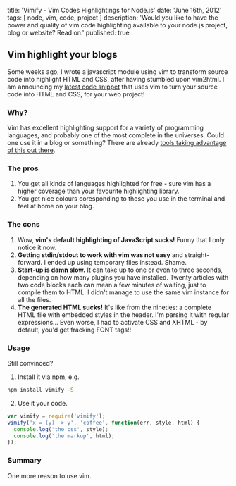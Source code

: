 title: 'Vimify - Vim Codes Highlightings for Node.js'
date: 'June 16th, 2012'
tags: [ node, vim, code, project ]
description: 'Would you like to have the power and quality of vim code highlighting available to your node.js project, blog or website? Read on.'
published: true


## Vim highlight your blogs

Some weeks ago, I wrote a javascript module using vim to transform source
code into highlight HTML and CSS, after having stumbled upon vim2html.
I am announcing my
<a href="https://strathausen.github.com/vimify" title="Vimify on Github">latest code snippet</a>
that uses vim to turn your source code into HTML and CSS, for your web project!

### Why?

Vim has excellent highlighting support for a variety of programming languages,
and probably one of the most complete in the universes.
Could one use it in a blog or something?
There are already <a href="https://github.com/jmcantrell/vim2html" title="vim2html">tools taking advantage of this out there</a>.

### The pros

1. You get all kinds of languages highlighted for free - sure vim has a
higher coverage than your favourite highlighting library.
2. You get nice colours coresponding to those you use in the terminal
and feel at home on your blog.

### The cons

1. Wow, __vim's default highlighting of JavaScript sucks!__
Funny that I only notice it now.
1. __Getting stdin/stdout to work with vim was not easy__ and straight-forward.
I ended up using temporary files instead.
Shame.
1. __Start-up is damn slow.__
It can take up to one or even to three seconds, depending on how many plugins you have installed.
Twenty articles with two code blocks each can mean a few minutes of waiting,
just to compile them to HTML.
I didn't manage to use the same vim instance for all the files.
1. __The generated HTML sucks!__ It's like from the nineties:
a complete HTML file with embedded styles in the header.
I'm parsing it with regular expressions...
Even worse, I had to activate CSS and XHTML -
by default, you'd get fracking FONT tags!!

### Usage

Still convinced?

1. Install it via npm, e.g.

  ``` bash
  npm install vimify -S
  ```

2. Use it your code.

  ``` js
  var vimify = require('vimify');
  vimify('x = (y) -> y', 'coffee', function(err, style, html) {
    console.log('the css', style);
    console.log('the markup', html);
  });
  ```

### Summary

One more reason to use vim.
